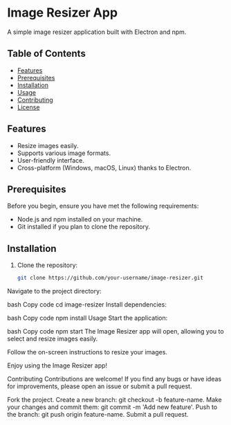 # Image Resizer App

A simple image resizer application built with Electron and npm.

## Table of Contents

- [Features](#features)
- [Prerequisites](#prerequisites)
- [Installation](#installation)
- [Usage](#usage)
- [Contributing](#contributing)
- [License](#license)

## Features

- Resize images easily.
- Supports various image formats.
- User-friendly interface.
- Cross-platform (Windows, macOS, Linux) thanks to Electron.

## Prerequisites

Before you begin, ensure you have met the following requirements:

- Node.js and npm installed on your machine.
- Git installed if you plan to clone the repository.

## Installation

1. Clone the repository:

   ```bash
   git clone https://github.com/your-username/image-resizer.git

Navigate to the project directory:

bash
Copy code
cd image-resizer
Install dependencies:

bash
Copy code
npm install
Usage
Start the application:

bash
Copy code
npm start
The Image Resizer app will open, allowing you to select and resize images easily.

Follow the on-screen instructions to resize your images.

Enjoy using the Image Resizer app!

Contributing
Contributions are welcome! If you find any bugs or have ideas for improvements, please open an issue or submit a pull request.

Fork the project.
Create a new branch: git checkout -b feature-name.
Make your changes and commit them: git commit -m 'Add new feature'.
Push to the branch: git push origin feature-name.
Submit a pull request.
